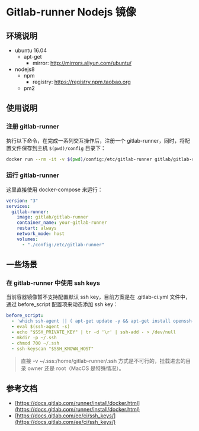 # Gitlab-runner Nodejs 镜像

## 环境说明

- ubuntu 16.04
    - apt-get
        - mirror: http://mirrors.aliyun.com/ubuntu/
- nodejs8
    - npm
        - registry: https://registry.npm.taobao.org
    - pm2

## 使用说明

### 注册 gitlab-runner

执行以下命令，在完成一系列交互操作后，注册一个 gitlab-runner，同时，将配置文件保存到主机 `$(pwd)/config` 目录下：

```bash
docker run --rm -it -v $(pwd)/config:/etc/gitlab-runner gitlab/gitlab-runner register
```

### 运行 gitlab-runner

这里直接使用 docker-compose 来运行：

```yaml
version: "3"
services:
  gitlab-runner:
    image: gitlab/gitlab-runner
    container_name: your-gitlab-runner
    restart: always
    network_mode: host
    volumes:
      - "./config:/etc/gitlab-runner"
```

## 一些场景

### 在 gitlab-runner 中使用 ssh keys

当前容器镜像暂不支持配置默认 ssh key，目前方案是在 .gitlab-ci.yml 文件中，通过 before_script 配置项来动态添加 ssh key：

```yaml
before_script:
  - 'which ssh-agent || ( apt-get update -y && apt-get install openssh-client -y )'
  - eval $(ssh-agent -s)
  - echo "$SSH_PRIVATE_KEY" | tr -d '\r' | ssh-add - > /dev/null
  - mkdir -p ~/.ssh
  - chmod 700 ~/.ssh
  - ssh-keyscan "$SSH_KNOWN_HOST"
```

> 直接 -v ~/.sss:/home/gitlab-runner/.ssh 方式是不可行的，挂载进去的目录 owner 还是 root（MacOS 是特殊情况）。

## 参考文档

- [https://docs.gitlab.com/runner/install/docker.html](https://docs.gitlab.com/runner/install/docker.html)
- [https://docs.gitlab.com/ee/ci/ssh_keys/](https://docs.gitlab.com/ee/ci/ssh_keys/)